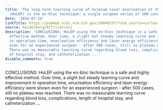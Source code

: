 ```yaml
---
title: 'The long-term learning curve of holmium laser enucleation of the prostate
  (HoLEP) in the en-bloc technique: a single surgeon series of 500 consecutive cases'
date: '2024-07-24'
linkTitle: https://pubmed.ncbi.nlm.nih.gov/39046537/?utm_source=curl&utm_medium=rss&utm_campaign=pubmed-2&utm_content=1FakS-2QOkCT8HsMOQP1bCRQ4YzyumYOmxmF0moLsQ3dFB1E9V&fc=20220326224207&ff=20240724183054&v=2.18.0.post9+e462414
source: heidelberg[Affiliation]
description: 'CONCLUSIONS: HoLEP using the en-bloc technique is a safe and highly
  effective method. Over time, a slight but steady learning curve and improvement
  in operation time, enucleation efficiency and laser energy efficiency were shown
  even for an experienced surgeon - after 500 cases, still no plateau was reached.
  There was no measurable learning curve regarding blood loss, complications, length
  of hospital stay, and catheterization ...'
disable_comments: true
---
```

CONCLUSIONS: HoLEP using the en-bloc technique is a safe and highly effective method. Over time, a slight but steady learning curve and improvement in operation time, enucleation efficiency and laser energy efficiency were shown even for an experienced surgeon - after 500 cases, still no plateau was reached. There was no measurable learning curve regarding blood loss, complications, length of hospital stay, and catheterization ...